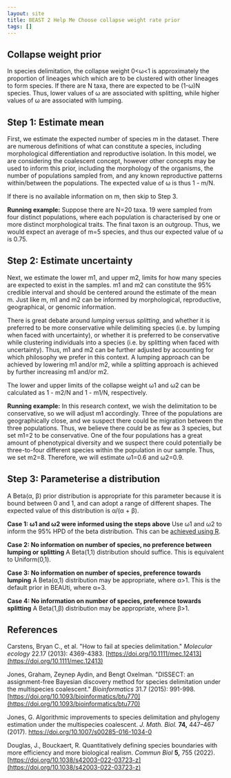 ```yaml
---
layout: site
title: BEAST 2 Help Me Choose collapse weight rate prior
tags: []
---
```


## Collapse weight prior 

In species delimitation, the collapse weight 0<&omega;<1 is approximately the proportion of lineages which which are to be clustered with other lineages to form species. If there are N taxa, there are expected to be (1-&omega;)N species. Thus, lower values of &omega; are associated with splitting, while higher values of &omega; are associated with lumping. 




## Step 1: Estimate mean

First, we estimate the expected number of species m in the dataset. There are numerous definitions of what can constitute a species, including morphological differentiation and reproductive isolation. In this model, we are considering the coalescent concept, however other concepts may be used  to inform this prior, including the morphology of the organisms, the number of populations sampled from, and any known reproductive patterns within/between the populations. The expected value of &omega; is thus 1 - m/N. 

If there is no available information on m, then skip to Step 3.

**Running example:** Suppose there are N=20 taxa. 19 were sampled from four distinct populations, where each population is characterised by one or more distinct morphological traits. The final taxon is an outgroup. Thus, we would expect an average of m=5 species, and thus our expected value of &omega; is 0.75. 


## Step 2: Estimate uncertainty

Next, we estimate the lower m1, and upper m2, limits for how many species are expected to exist in the samples. m1 and m2 can constitute the 95% credible interval and should be centered around the estimate of the mean m.  Just like m, m1 and m2 can be informed by morphological, reproductive, geographical, or genomic information.

There is great debate around *lumping* versus *splitting*, and whether it is preferred to be more conservative while delimiting species  (i.e. by lumping when faced with uncertainty), or whether it is preferred to be conservative while clustering individuals into a species (i.e. by splitting when faced with uncertainty). Thus, m1 and m2 can be further adjusted by accounting for which philosophy we prefer in this context. A lumping approach can be achieved by lowering m1 and/or m2, while a splitting approach is achieved by further increasing m1 and/or m2.

The lower and upper limits of the collapse weight &omega;1 and &omega;2 can be calculated as  1 - m2/N and  1 - m1/N, respectively.



**Running example:** In this research context, we wish the delimitation to be conservative, so we will adjust m1 accordingly. Three of the populations are geographically close, and we suspect there could be migration between the three populations. Thus, we believe there could be as few as 3 species, but set m1=2 to be conservative. One of the four populations has a great amount of phenotypical diversity and we suspect there could potentially be three-to-four different species within the population in our sample. Thus, we set m2=8.  Therefore, we will estimate &omega;1=0.6  and &omega;2=0.9.

## Step 3: Parameterise a distribution

A Beta(&alpha;, &beta;) prior distribution is appropriate for this parameter because it is bound between 0 and 1, and can adopt a range of different shapes. The expected value of this distribution is &alpha;/(&alpha; + &beta;).

**Case 1: &omega;1 and &omega;2 were informed using the steps above**
Use &omega;1 and &omega;2  to inform the 95% HPD of the beta distribution. This can be [achieved using R](https://www.beast2.org/2017/05/05/using-r-to-estimate-probability-distribution-parameters-using-quantiles-or-hpd-intervals.html).

**Case 2: No information on number of species, no preference between lumping or splitting**
A Beta(1,1) distribution should suffice. This is equivalent to Uniform(0,1).

**Case 3: No information on number of species, preference towards lumping**
A Beta(&alpha;,1) distribution may be appropriate, where &alpha;>1. This is the default prior in BEAUti, where &alpha;=3.

**Case 4: No information on number of species, preference towards splitting**
A Beta(1,&beta;) distribution may be appropriate, where &beta;>1. 




## References
Carstens, Bryan C., et al. "How to fail at species delimitation." _Molecular ecology_ 22.17 (2013): 4369-4383. [https://doi.org/10.1111/mec.12413](https://doi.org/10.1111/mec.12413)

Jones, Graham, Zeynep Aydin, and Bengt Oxelman. "DISSECT: an assignment-free Bayesian discovery method for species delimitation under the multispecies coalescent." _Bioinformatics_ 31.7 (2015): 991-998. [https://doi.org/10.1093/bioinformatics/btu770](https://doi.org/10.1093/bioinformatics/btu770)

Jones, G. Algorithmic improvements to species delimitation and phylogeny estimation under the multispecies coalescent. _J. Math. Biol._ **74,** 447–467 (2017). https://doi.org/10.1007/s00285-016-1034-0

Douglas, J., Bouckaert, R. Quantitatively defining species boundaries with more efficiency and more biological realism. _Commun Biol_ **5,** 755 (2022). [https://doi.org/10.1038/s42003-022-03723-z](https://doi.org/10.1038/s42003-022-03723-z)


